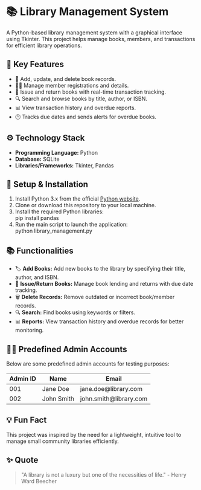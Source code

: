 <!DOCTYPE html>
<html lang="en">
<body>

<h1>📚 Library Management System</h1>
<p>
  A Python-based library management system with a graphical interface using Tkinter. This project helps manage books, members, and transactions for efficient library operations.
</p>

<h2>🌟 Key Features</h2>
<ul>
  <li>📖 Add, update, and delete book records.</li>
  <li>🧑‍💼 Manage member registrations and details.</li>
  <li>🔄 Issue and return books with real-time transaction tracking.</li>
  <li>🔍 Search and browse books by title, author, or ISBN.</li>
  <li>📊 View transaction history and overdue reports.</li>
  <li>🕒 Tracks due dates and sends alerts for overdue books.</li>
</ul>

<h2>⚙️ Technology Stack</h2>
<ul>
  <li><strong>Programming Language:</strong> Python</li>
  <li><strong>Database:</strong> SQLite</li>
  <li><strong>Libraries/Frameworks:</strong> Tkinter, Pandas</li>
</ul>

<h2>🚀 Setup & Installation</h2>
<ol>
  <li>Install Python 3.x from the official <a href="https://www.python.org/downloads/">Python website</a>.</li>
  <li>Clone or download this repository to your local machine.</li>
  <li>Install the required Python libraries:
    <div class="code-block">pip install pandas</div>
  </li>
  <li>Run the main script to launch the application:
    <div class="code-block">python library_management.py</div>
  </li>
</ol>

<h2>📚 Functionalities</h2>
<ul>
  <li>🏷️ <strong>Add Books:</strong> Add new books to the library by specifying their title, author, and ISBN.</li>
  <li>🔄 <strong>Issue/Return Books:</strong> Manage book lending and returns with due date tracking.</li>
  <li>🗑️ <strong>Delete Records:</strong> Remove outdated or incorrect book/member records.</li>
  <li>🔍 <strong>Search:</strong> Find books using keywords or filters.</li>
  <li>📊 <strong>Reports:</strong> View transaction history and overdue records for better monitoring.</li>
</ul>

<h2>🧑‍💻 Predefined Admin Accounts</h2>
<p>Below are some predefined admin accounts for testing purposes:</p>
<table>
  <thead>
    <tr>
      <th>Admin ID</th>
      <th>Name</th>
      <th>Email</th>
    </tr>
  </thead>
  <tbody>
    <tr>
      <td>001</td>
      <td>Jane Doe</td>
      <td>jane.doe@library.com</td>
    </tr>
    <tr>
      <td>002</td>
      <td>John Smith</td>
      <td>john.smith@library.com</td>
    </tr>
  </tbody>
</table>

<h2>💡 Fun Fact</h2>
<p>
  This project was inspired by the need for a lightweight, intuitive tool to manage small community libraries efficiently.
</p>

<h2>✨ Quote</h2>
<blockquote>
  "A library is not a luxury but one of the necessities of life." - Henry Ward Beecher
</blockquote>

</body>
</html>
